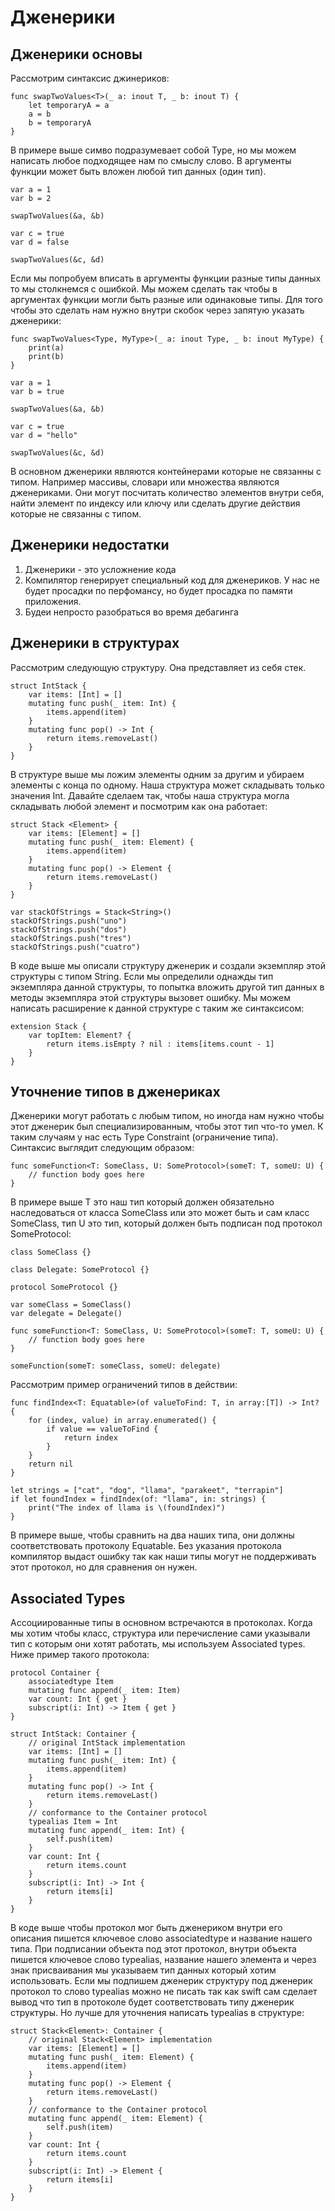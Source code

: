 # Дженерики

## Дженерики основы

Рассмотрим синтаксис джинериков:

```
func swapTwoValues<T>(_ a: inout T, _ b: inout T) {
    let temporaryA = a
    a = b
    b = temporaryA
}
```

В примере выше симво <T> подразумевает собой Type, но мы можем написать любое подходящее нам по смыслу слово. В аргументы функции может быть вложен любой тип данных (один тип).

```
var a = 1
var b = 2

swapTwoValues(&a, &b)

var c = true
var d = false

swapTwoValues(&c, &d)
```

Если мы попробуем вписать в аргументы функции разные типы данных то мы столкнемся с ошибкой.
Мы можем сделать так чтобы в аргументах функции могли быть разные или одинаковые типы. Для того чтобы это сделать нам нужно внутри скобок через запятую указать дженерики:

```
func swapTwoValues<Type, MyType>(_ a: inout Type, _ b: inout MyType) {
    print(a)
    print(b)
}

var a = 1
var b = true

swapTwoValues(&a, &b)

var c = true
var d = "hello"

swapTwoValues(&c, &d)
```

В основном дженерики являются контейнерами которые не связанны с типом. Например массивы, словари или множества являются дженериками. Они могут посчитать количество элементов внутри себя, найти элемент по индексу или ключу или сделать другие действия которые не связанны с типом.

## Дженерики недостатки

1. Дженерики - это усложнение кода
2. Компилятор генерирует специальный код для дженериков. У нас не будет просадки по перфомансу, но будет просадка по памяти приложения.
3. Будеи непросто разобраться во время дебагинга

## Дженерики в структурах

Рассмотрим следующую структуру. Она представляет из себя стек.

```
struct IntStack {
    var items: [Int] = []
    mutating func push(_ item: Int) {
        items.append(item)
    }
    mutating func pop() -> Int {
        return items.removeLast()
    }
}
```

В структуре выше мы ложим элементы одним за другим и убираем элементы с конца по одному. Наша структура может складывать только значения Int.
Давайте сделаем так, чтобы наша структура могла складывать любой элемент и посмотрим как она работает:

```
struct Stack <Element> {
    var items: [Element] = []
    mutating func push(_ item: Element) {
        items.append(item)
    }
    mutating func pop() -> Element {
        return items.removeLast()
    }
}

var stackOfStrings = Stack<String>()
stackOfStrings.push("uno")
stackOfStrings.push("dos")
stackOfStrings.push("tres")
stackOfStrings.push("cuatro")
```

В коде выше мы описали структуру дженерик и создали экземпляр этой структуры с типом String. Если мы определили однажды тип экземпляра данной структуры, то попытка вложить другой тип данных в методы экземпляра этой структуры вызовет ошибку.
Мы можем написать расширение к данной структуре с таким же синтаксисом:

```
extension Stack {
    var topItem: Element? {
        return items.isEmpty ? nil : items[items.count - 1]
    }
}
```

## Уточнение типов в дженериках

Дженерики могут работать с любым типом, но иногда нам нужно чтобы этот дженерик был специализированным, чтобы этот тип что-то умел. К таким случаям у нас есть Type Constraint (ограничение типа). Синтаксис выглядит следующим образом:

```
func someFunction<T: SomeClass, U: SomeProtocol>(someT: T, someU: U) {
    // function body goes here
}
```

В примере выше T это наш тип который должен обязательно наследоваться от класса SomeClass или это может быть и сам класс SomeClass, тип U это тип, который должен быть подписан под протокол SomeProtocol:

```
class SomeClass {}

class Delegate: SomeProtocol {}

protocol SomeProtocol {}

var someClass = SomeClass()
var delegate = Delegate()

func someFunction<T: SomeClass, U: SomeProtocol>(someT: T, someU: U) {
    // function body goes here
}

someFunction(someT: someClass, someU: delegate)
```

Рассмотрим пример ограничений типов в действии:

```
func findIndex<T: Equatable>(of valueToFind: T, in array:[T]) -> Int? {
    for (index, value) in array.enumerated() {
        if value == valueToFind {
            return index
        }
    }
    return nil
}

let strings = ["cat", "dog", "llama", "parakeet", "terrapin"]
if let foundIndex = findIndex(of: "llama", in: strings) {
    print("The index of llama is \(foundIndex)")
}
```

В примере выше, чтобы сравнить на два наших типа, они должны соответствовать протоколу Equatable. Без указания протокола компилятор выдаст ошибку так как наши типы могут не поддерживать этот протокол, но для сравнения он нужен.

## Associated Types

Ассоциированные типы в основном встречаются в протоколах. Когда мы хотим чтобы класс, структура или перечисление сами указывали тип с которым они хотят работать, мы используем Associated types.
Ниже пример такого протокола:

```
protocol Container {
    associatedtype Item
    mutating func append(_ item: Item)
    var count: Int { get }
    subscript(i: Int) -> Item { get }
}

struct IntStack: Container {
    // original IntStack implementation
    var items: [Int] = []
    mutating func push(_ item: Int) {
        items.append(item)
    }
    mutating func pop() -> Int {
        return items.removeLast()
    }
    // conformance to the Container protocol
    typealias Item = Int
    mutating func append(_ item: Int) {
        self.push(item)
    }
    var count: Int {
        return items.count
    }
    subscript(i: Int) -> Int {
        return items[i]
    }
}
```

В коде выше чтобы протокол мог быть дженериком внутри его описания пишется ключевое слово associatedtype и название нашего типа. При подписании объекта под этот протокол, внутри объекта пишется ключевое слово typealias, название нашего элемента и через знак присваивания мы указываем тип данных который хотим использовать.
Если мы подпишем дженерик структуру под дженерик протокол то слово typealias можно не писать так как swift сам сделает вывод что тип в протоколе будет соответствовать типу дженерик структуры. Но лучше для уточнения написать typealias в структуре:

```
struct Stack<Element>: Container {
    // original Stack<Element> implementation
    var items: [Element] = []
    mutating func push(_ item: Element) {
        items.append(item)
    }
    mutating func pop() -> Element {
        return items.removeLast()
    }
    // conformance to the Container protocol
    mutating func append(_ item: Element) {
        self.push(item)
    }
    var count: Int {
        return items.count
    }
    subscript(i: Int) -> Element {
        return items[i]
    }
}
```
